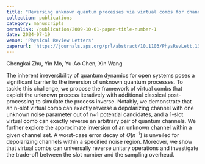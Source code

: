 ```yaml
---
title: "Reversing unknown quantum processes via virtual combs for channels with limited information"
collection: publications
category: manuscripts
permalink: /publication/2009-10-01-paper-title-number-1
date: 2024-07-19
venue: 'Physical Review Letters'
paperurl: 'https://journals.aps.org/prl/abstract/10.1103/PhysRevLett.133.030801'
---
```

Chengkai Zhu, Yin Mo, Yu-Ao Chen, Xin Wang

The inherent irreversibility of quantum dynamics for open systems poses a significant barrier to the inversion of unknown quantum processes. To tackle this challenge, we propose the framework of virtual combs that exploit the unknown process iteratively with additional classical post-processing to simulate the process inverse. Notably, we demonstrate that an n-slot virtual comb can exactly reverse a depolarizing channel with one unknown noise parameter out of n+1 potential candidates, and a 1-slot virtual comb can exactly reverse an arbitrary pair of quantum channels. We further explore the approximate inversion of an unknown channel within a given channel set. A worst-case error decay of $O(n^{−1})$ is unveiled for depolarizing channels within a specified noise region. Moreover, we show that virtual combs can universally reverse unitary operations and investigate the trade-off between the slot number and the sampling overhead.
